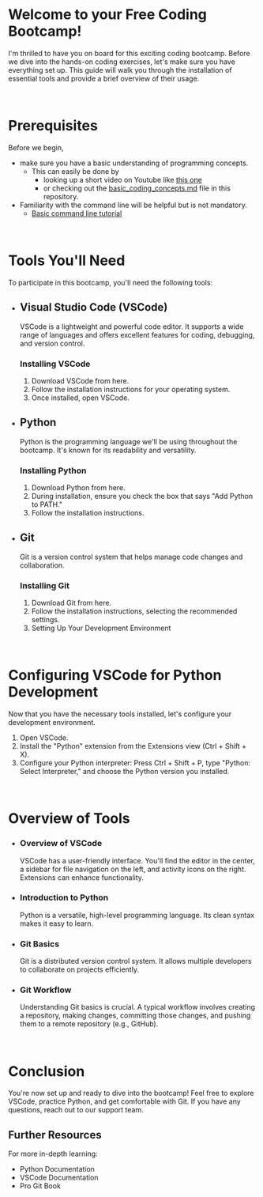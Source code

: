 # Welcome to your Free Coding Bootcamp!

I'm thrilled to have you on board for this exciting coding bootcamp. Before we dive into the hands-on coding exercises, let's make sure you have everything set up. This guide will walk you through the installation of essential tools and provide a brief overview of their usage.

<br>

# Prerequisites

Before we begin, 
- make sure you have a basic understanding of programming concepts.  
  - This can easily be done by 
    - looking up a short video on Youtube like [this one](https://www.youtube.com/watch?v=-uleG_Vecis) 
    - or checking out the [basic_coding_concepts.md](basic_coding_concepts.md) file in this repository.  
- Familiarity with the command line will be helpful but is not mandatory.
  - [Basic command line tutorial](https://www.freecodecamp.org/news/command-line-commands-cli-tutorial/)



<br>

# Tools You'll Need

To participate in this bootcamp, you'll need the following tools:

- ## Visual Studio Code (VSCode)
    VSCode is a lightweight and powerful code editor. It supports a wide range of languages and offers excellent features for coding, debugging, and version control.

    ### Installing VSCode  
    1. Download VSCode from here.  
    2. Follow the installation instructions for your operating system.  
    3. Once installed, open VSCode.  

- ## Python

    Python is the programming language we'll be using throughout the bootcamp. It's known for its readability and versatility.

    ### Installing Python
    1. Download Python from here.
    2. During installation, ensure you check the box that says "Add Python to PATH."
    3. Follow the installation instructions.

- ## Git
    Git is a version control system that helps manage code changes and collaboration.

    ### Installing Git
    1. Download Git from here.
    2. Follow the installation instructions, selecting the recommended settings.
    3. Setting Up Your Development Environment

<br>


# Configuring VSCode for Python Development

Now that you have the necessary tools installed, let's configure your development environment.

1. Open VSCode.  
2. Install the "Python" extension from the Extensions view (Ctrl + Shift + X).  
3. Configure your Python interpreter: Press Ctrl + Shift + P, type "Python: Select Interpreter," and choose the Python version you installed.  

<br>

# Overview of Tools


- ### Overview of VSCode
    VSCode has a user-friendly interface. You'll find the editor in the center, a sidebar for file navigation on the left, and activity icons on the right. Extensions can enhance functionality.

- ### Introduction to Python
    Python is a versatile, high-level programming language. Its clean syntax makes it easy to learn.

- ### Git Basics
    Git is a distributed version control system. It allows multiple developers to collaborate on projects efficiently.

- ### Git Workflow
    Understanding Git basics is crucial. A typical workflow involves creating a repository, making changes, committing those changes, and pushing them to a remote repository (e.g., GitHub).

<br>

# Conclusion
You're now set up and ready to dive into the bootcamp! Feel free to explore VSCode, practice Python, and get comfortable with Git. If you have any questions, reach out to our support team.

## Further Resources
For more in-depth learning:

- Python Documentation
- VSCode Documentation
- Pro Git Book
